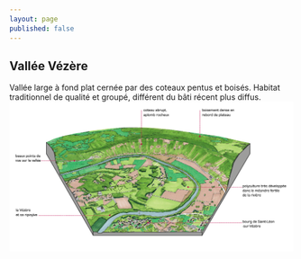 ```yaml
---
layout: page
published: false
---
```


## Vallée Vézère

Vallée large à fond plat cernée par des coteaux pentus et boisés.
Habitat traditionnel de qualité et groupé, différent du bâti récent plus diffus.
![](/data/images/9/architecture/9_ARCHITECTURE_bloc3.png)

